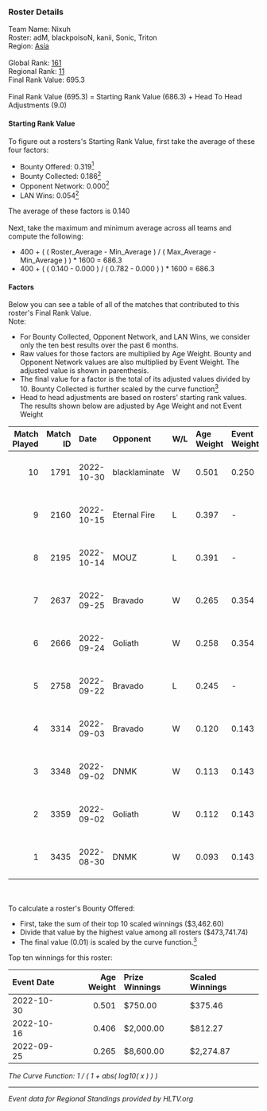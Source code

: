 ### Roster Details<br />
Team Name: Nixuh<br />
Roster: adM, blackpoisoN, kanii, Sonic, Triton<br />
Region: [Asia]( ../standings_asia.md)<br />
<br />
Global Rank: [161](../standings_global.md)<br />
Regional Rank: [11]( ../standings_asia.md)<br />
Final Rank Value:  695.3<br />
<br />
Final Rank Value (695.3) = Starting Rank Value (686.3) + Head To Head Adjustments (9.0)<br />

#### Starting Rank Value<br />
To figure out a rosters's Starting Rank Value, first take the average of these four factors:<br />
- Bounty Offered: 0.319[<sup>1</sup>](#table2)
- Bounty Collected: 0.186[<sup>2</sup>](#table1)
- Opponent Network: 0.000[<sup>2</sup>](#table1)
- LAN Wins: 0.054[<sup>2</sup>](#table1)

The average of these factors is 0.140<br />
<br />
Next, take the maximum and minimum average across all teams and compute the following:<br />
- 400 + ( ( Roster_Average - Min_Average ) / ( Max_Average - Min_Average ) ) * 1600 = 686.3
- 400 + ( ( 0.140 - 0.000 ) / ( 0.782 - 0.000 ) ) * 1600 = 686.3


#### Factors<br />
Below you can see a table of all of the matches that contributed to this roster's Final Rank Value.<br />
Note:<br />

- For Bounty Collected, Opponent Network, and LAN Wins, we consider only the ten best results over the past 6 months.
- Raw values for those factors are multiplied by Age Weight. Bounty and Opponent Network values are also multiplied by Event Weight. The adjusted value is shown in parenthesis.
- The final value for a factor is the total of its adjusted values divided by 10. Bounty Collected is further scaled by the curve function[<sup>3</sup>](#curveFunction)
- Head to head adjustments are based on rosters' starting rank values. The results shown below are adjusted by Age Weight and not Event Weight
<span id="table1"></span><br />


| Match Played | Match ID | Date       | Opponent      | W/L | Age Weight | Event Weight | Bounty Collected | Opponent Network | LAN Wins  | H2H Adj. | Roster                                 |
| -: | -: | :- | :- | :- | :- | :- | :- | :- | :- | -: | :- |
|           10 |     1791 | 2022-10-30 | blacklaminate | W   | 0.501      | 0.250        | 0.001 (0.000)    | 0.000 (0.000)    | 0 (0.000) |     4.28 | adM, blackpoisoN, kanii, Sonic, Triton |
|            9 |     2160 | 2022-10-15 | Eternal Fire  | L   | 0.397      | -            | -                | -                | -         |    -2.37 | adM, blackpoisoN, kanii, Sonic, Triton |
|            8 |     2195 | 2022-10-14 | MOUZ          | L   | 0.391      | -            | -                | -                | -         |    -0.46 | adM, blackpoisoN, kanii, Sonic, Triton |
|            7 |     2637 | 2022-09-25 | Bravado       | W   | 0.265      | 0.354        | 0.002 (0.000)    | 0.020 (0.002)    | 1 (0.265) |     3.76 | adM, blackpoisoN, kanii, Sonic, Triton |
|            6 |     2666 | 2022-09-24 | Goliath       | W   | 0.258      | 0.354        | 0.001 (0.000)    | 0.010 (0.001)    | 1 (0.258) |     3.34 | adM, blackpoisoN, kanii, Sonic, Triton |
|            5 |     2758 | 2022-09-22 | Bravado       | L   | 0.245      | -            | -                | -                | -         |    -4.27 | adM, blackpoisoN, kanii, Sonic, Triton |
|            4 |     3314 | 2022-09-03 | Bravado       | W   | 0.120      | 0.143        | 0.002 (0.000)    | 0.020 (0.000)    | 0 (0.000) |     1.71 | adM, blackpoisoN, kanii, Sonic, Triton |
|            3 |     3348 | 2022-09-02 | DNMK          | W   | 0.113      | 0.143        | 0.000 (0.000)    | 0.009 (0.000)    | 0 (0.000) |     0.86 | adM, blackpoisoN, kanii, Sonic, Triton |
|            2 |     3359 | 2022-09-02 | Goliath       | W   | 0.112      | 0.143        | 0.001 (0.000)    | 0.010 (0.000)    | 0 (0.000) |     1.45 | adM, blackpoisoN, kanii, Sonic, Triton |
|            1 |     3435 | 2022-08-30 | DNMK          | W   | 0.093      | 0.143        | 0.000 (0.000)    | 0.009 (0.000)    | 0 (0.000) |     0.70 | adM, blackpoisoN, kanii, Sonic, Triton |

<br />
<span id="table2"></span><br />
To calculate a roster's Bounty Offered:<br />

- First, take the sum of their top 10 scaled winnings ($3,462.60)
- Divide that value by the highest value among all rosters ($473,741.74)
- The final value (0.01) is scaled by the curve function.[<sup>3</sup>](#curveFunction)

Top ten winnings for this roster:<br />

| Event Date | Age Weight | Prize Winnings | Scaled Winnings |
| :- | -: | :- | :- |
| 2022-10-30 |      0.501 | $750.00        | $375.46         |
| 2022-10-16 |      0.406 | $2,000.00      | $812.27         |
| 2022-09-25 |      0.265 | $8,600.00      | $2,274.87       |


<span id="curveFunction"></span>_The Curve Function: 1 / ( 1 + abs( log10( x ) ) )_<br />

---
_Event data for Regional Standings provided by HLTV.org_<br />
